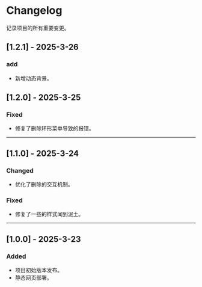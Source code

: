 # Changelog

记录项目的所有重要变更。


## [1.2.1] - 2025-3-26

### add
- 新增动态背景。

## [1.2.0] - 2025-3-25

### Fixed
- 修复了删除环形菜单导致的报错。

---

## [1.1.0] - 2025-3-24

### Changed
- 优化了删除的交互机制。

### Fixed
- 修复了一些的样式闻到泥土。

---

## [1.0.0] - 2025-3-23
### Added
- 项目初始版本发布。
- 静态网页部署。